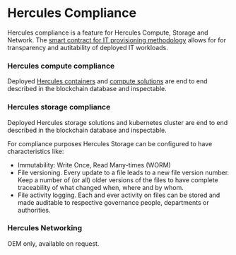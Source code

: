 # Hercules Compliance


Hercules compliance is a feature for Hercules Compute, Storage and Network.  The [smart contract for IT provisioning methodology](hercules_smart_contract) allows for for transparency and autitability of deployed IT workloads.

### Hercules compute compliance

Deployed [Hercules containers](hercules_containers) and [compute solutions](hercules_compute) are end to end described in the blockchain database and inspectable.

### Hercules storage compliance

Deployed Hercules storage solutions and kubernetes cluster are end to end described in the blockchain database and inspectable.


For compliance purposes Hercules Storage can be configured to have characteristics like:

- Immutability:  Write Once, Read Many-times (WORM)
- File versioning. Every update to a file leads to a new file version number.  Keep a number of (or all) older versions of the files to have complete traceability of what changed when, where and by whom.
- File activity logging.  Each and ever activity on files can be stored and made auditable to respective governance people, departments or authorities.


### Hercules Networking


OEM only, available on request.

